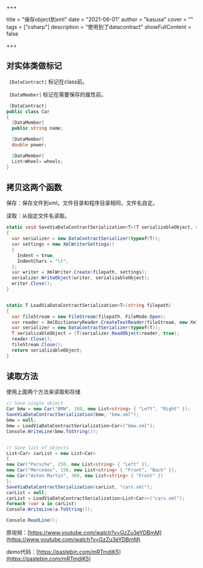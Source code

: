 +++

title = "保存object到xml"
date = "2021-06-01"
author = "kasusa"
cover = ""
tags = ["csharp"]
description = "使用到了datacontract"
showFullContent = false

+++



## 对实体类做标记

` [DataContract]` 标记在class前。

` [DataMember]` 标记在需要保存的属性前。

```cs
 [DataContract]
public class Car
{
  [DataMember]
  public string name;

  [DataMember]
  double power;

  [DataMember]
  List<Wheel> wheels;
}
```



## 拷贝这两个函数

保存：保存文件到xml，文件目录和程序目录相同，文件名自定。

读取：从指定文件名读取。

```cs
static void SaveViaDataContractSerialization<T>(T serializableObject, string filepath)
{
  var serializer = new DataContractSerializer(typeof(T));
  var settings = new XmlWriterSettings()
  {
    Indent = true,
    IndentChars = "\t",
  };
  var writer = XmlWriter.Create(filepath, settings);
  serializer.WriteObject(writer, serializableObject);
  writer.Close();
}


static T LoadViaDataContractSerialization<T>(string filepath)
{
  var fileStream = new FileStream(filepath, FileMode.Open);
  var reader = XmlDictionaryReader.CreateTextReader(fileStream, new XmlDictionaryReaderQuotas());
  var serializer = new DataContractSerializer(typeof(T));
  T serializableObject = (T)serializer.ReadObject(reader, true);
  reader.Close();
  fileStream.Close();
  return serializableObject;
}
```



## 读取方法

使用上面两个方法来读取和存储

```csharp
// Save single object
Car bmw = new Car("BMW", 200, new List<string> { "Left", "Right" });    // create object
SaveViaDataContractSerialization(bmw, "bmw.xml");                       // save object
bmw = null;                                                             // delete object
bmw = LoadViaDataContractSerialization<Car>("bmw.xml");                 // reload object
Console.WriteLine(bmw.ToString());                                      // print object


// Save list of objects
List<Car> carList = new List<Car>                                       // create object list
{
new Car("Porsche", 250, new List<string> { "Left" }),
new Car("Mercedes", 150, new List<string> { "Front", "Back" }),
new Car("Aston Martin", 300, new List<string> { "Front" })
};
SaveViaDataContractSerialization(carList, "cars.xml");                  // save object list
carList = null;                                                         // delete object list
carList = LoadViaDataContractSerialization<List<Car>>("cars.xml");      // reload object list
foreach (var a in carList)                                              // print object list
Console.WriteLine(a.ToString());

Console.ReadLine();
```



原视频：[https://www.youtube.com/watch?v=GzZu3eYDBmM](https://www.youtube.com/watch?v=GzZu3eYDBmM)

demo代码：[https://pastebin.com/mRTmdiK5](https://pastebin.com/mRTmdiK5)

